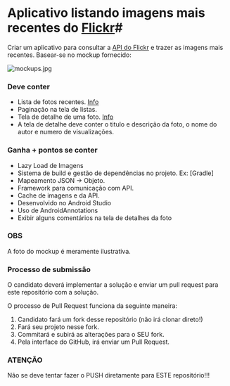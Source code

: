 # Aplicativo listando imagens mais recentes do [Flickr](https://www.flickr.com)#

Criar um aplicativo para consultar a [API do Flickr](https://www.flickr.com/services/api/) e trazer as imagens mais recentes. Basear-se no mockup fornecido:

![mockups.jpg](https://raw.githubusercontent.com/Helabs/android-challenge/master/references/mockups.jpg)

### **Deve conter** ###

* Lista de fotos recentes. [Info](https://www.flickr.com/services/api/flickr.photos.getRecent.html)
* Paginação na tela de listas.
* Tela de detalhe de uma foto. [Info](https://www.flickr.com/services/api/flickr.photos.getInfo.html)
* A tela de detalhe deve conter o titulo e descrição da foto, o nome do autor e numero de visualizações.
### **Ganha + pontos se conter** ###

* Lazy Load de Imagens
* Sistema de build e gestão de dependências no projeto. Ex: [Gradle]
* Mapeamento JSON -> Objeto. 
* Framework para comunicação com API.
* Cache de imagens e da API. 
* Desenvolvido no Android Studio
* Uso de AndroidAnnotations
* Exibir alguns comentários na tela de detalhes da foto

### **OBS** ###

A foto do mockup é meramente ilustrativa.

### **Processo de submissão** ###
O candidato deverá implementar a solução e enviar um pull request para este repositório com a solução.

O processo de Pull Request funciona da seguinte maneira:
1. Candidato fará um fork desse repositório (não irá clonar direto!)
2. Fará seu projeto nesse fork.
3. Commitará e subirá as alterações para o SEU fork.
4. Pela interface do GitHub, irá enviar um Pull Request.

### **ATENÇÃO** ###
Não se deve tentar fazer o PUSH diretamente para ESTE repositório!!!